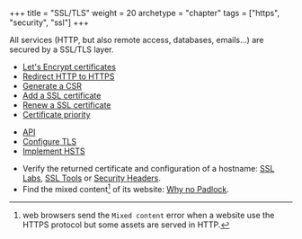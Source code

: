 +++
title = "SSL/TLS"
weight = 20
archetype = "chapter"
tags = ["https", "security", "ssl"]
+++

All services (HTTP, but also remote access, databases, emails...) are secured by a SSL/TLS layer.

- [Let's Encrypt certificates](lets-encrypt)
- [Redirect HTTP to HTTPS](redirect-http-to-https)
- [Generate a CSR](csr)
- [Add a SSL certificate](add-a-ssl-certificate)
- [Renew a SSL certificate](renew-a-ssl-certificate)
- [Certificate priority](certificates-priorities)

* [API](https://api.alwaysdata.com/v1/ssl/doc/)
* [Configure TLS](configure-tls)
* [Implement HSTS](hsts)

- Verify the returned certificate and configuration of a hostname: [SSL Labs](https://www.ssllabs.com), [SSL Tools](https://ssl-tools.net/) or [Security Headers](https://securityheaders.com).
- Find the mixed content[^1] of its website: [Why no Padlock](https://www.whynopadlock.com/).

[^1]: web browsers send the `Mixed content` error when a website use the HTTPS protocol but some assets are served in HTTP.
